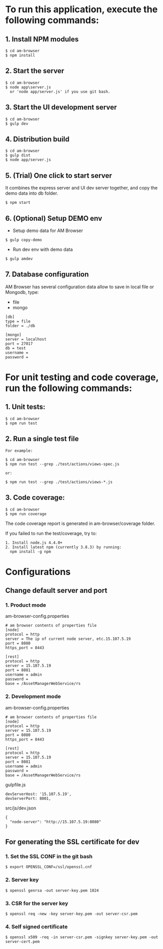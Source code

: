 # To run this application, execute the following commands: 

## 1. Install NPM modules
    $ cd am-browser
    $ npm install
##  2. Start the server
    $ cd am-browser
    $ node app\server.js
      or 'node app/server.js' if you use git bash.
##  3. Start the UI development server
    $ cd am-browser
    $ gulp dev
##  4. Distribution build
    $ cd am-browser
    $ gulp dist
    $ node app/server.js
##  5. (Trial) One click to start server
  It combines the express server and UI dev server together, and copy the demo data into db folder.
```
$ npm start
```
##  6. (Optional) Setup DEMO env
 * Setup demo data for AM Browser
```
$ gulp copy-demo
```
 * Run dev env with demo data
```
$ gulp amdev
```
##  7. Database configuration
  AM Browser has several configuration data allow to save in local file or Mongodb, type:
  - file
  - mongo
```
[db]
type = file
folder = ./db

[mongo]
server = localhost
port = 27017
db = test
username =
password =
```

# For unit testing and code coverage, run the following commands:
##  1. Unit tests:
    $ cd am-browser
    $ npm run test

##  2. Run a single test file

    For example: 
    
    $ cd am-browser
    $ npm run test --grep ./test/actions/views-spec.js   
     
    or:
    
    $ npm run test --grep ./test/actions/views-*.js   
            
  
## 3. Code coverage:
    $ cd am-browser
    $ npm run coverage
    
The code coverage report is generated in am-browser/coverage folder.

If you failed to run the test/coverage, try to:
  
    1. Install node.js 4.4.0+
    2. Install latest npm (currently 3.8.3) by running:
      npm install -g npm

# Configurations
## Change default server and port
### 1. Product mode
  am-browser-config.properties
  ```
  # am browser contents of properties file
  [node]
  protocol = http
  server = The ip of current node server, etc.15.107.5.19
  port = 8080
  https_port = 8443

  [rest]
  protocol = http
  server = 15.107.5.19
  port = 8081
  username = admin
  password =
  base = /AssetManagerWebService/rs
  ```
### 2. Development mode
  am-browser-config.properties
  ```
  # am browser contents of properties file
  [node]
  protocol = http
  server = 15.107.5.19
  port = 8080
  https_port = 8443

  [rest]
  protocol = http
  server = 15.107.5.19
  port = 8081
  username = admin
  password =
  base = /AssetManagerWebService/rs
  ```
  gulpfile.js
  ```
  devServerHost: '15.107.5.19',
  devServerPort: 8001,
  ```
  src/js/dev.json
  ```
  {
    "node-server": "http://15.107.5.19:8080"
  }
  ```

## For generating the SSL certificate for dev
### 1. Set the SSL CONF in the git bash 
  ```
  $ export OPENSSL_CONF=/ssl/openssl.cnf
  ```
### 2. Server key
  ```
  $ openssl genrsa -out server-key.pem 1024
  ```
### 3. CSR for the server key
  ```
  $ openssl req -new -key server-key.pem -out server-csr.pem
  ```
### 4. Self signed certificate
  ```
  $ openssl x509 -req -in server-csr.pem -signkey server-key.pem -out server-cert.pem
  ```

